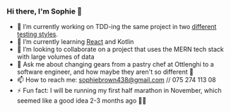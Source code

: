 ### Hi there, I'm Sophie 👋


- 🔭 I’m currently working on TDD-ing the same project in two [different testing styles](https://devlead.io/DevTips/LondonVsChicago).
- 🌱 I’m currently learning [React](https://react-tetris-3000.netlify.app/) and Kotlin
- 👯 I’m looking to collaborate on a project that uses the MERN tech stack with large volumes of data
- 💬 Ask me about changing gears from a pastry chef at Ottlenghi to a software engineer, and how maybe they aren't so different 🍰
- 📫 How to reach me: sophiebrown438@gmail.com // 075 274 113 08
- ⚡ Fun fact: I will be running my first half marathon in November, which seemed like a good idea 2-3 months ago 🏃‍♀️
